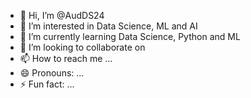 - 👋 Hi, I’m @AudDS24
- 👀 I’m interested in Data Science, ML and AI
- 🌱 I’m currently learning Data Science, Python and ML
- 💞️ I’m looking to collaborate on 
- 📫 How to reach me ...
- 😄 Pronouns: ...
- ⚡ Fun fact: ...

<!---
AudDS24/AudDS24 is a ✨ special ✨ repository because its `README.md` (this file) appears on your GitHub profile.
You can click the Preview link to take a look at your changes.
--->

